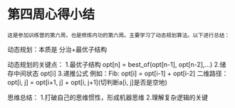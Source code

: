 # 第四周心得小结
    这是参加训练营的第六周，也是修炼内功的第六周。主要学习了动态规划算法。以下进行总结：

动态规划：本质是 分治+最优子结构

动态规划的关键点：
    1.最优子结构 opt[n] = best_of(opt[n-1], opt[n-2],...)
    2.储存中间状态 opt[i]
    3.递推公式
        例如：Fib: opt[i] = opt[i-1] + opt[i-2]
         二维路径：opt[i, j] = opt[i+1, j] + opt[i, j+1](切判断a[i, j]是否是空地)

思维总结：
1.打破自己的思维惯性，形成机器思维
2.理解复杂逻辑的关键